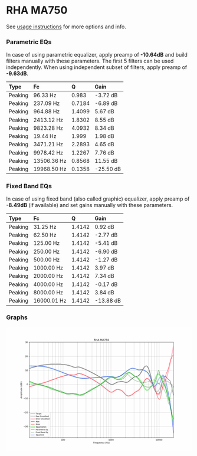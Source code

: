 # RHA MA750
See [usage instructions](https://github.com/jaakkopasanen/AutoEq#usage) for more options and info.

### Parametric EQs
In case of using parametric equalizer, apply preamp of **-10.64dB** and build filters manually
with these parameters. The first 5 filters can be used independently.
When using independent subset of filters, apply preamp of **-9.63dB**.

| Type    | Fc          |      Q | Gain      |
|:--------|:------------|:-------|:----------|
| Peaking | 96.33 Hz    | 0.983  | -3.72 dB  |
| Peaking | 237.09 Hz   | 0.7184 | -6.89 dB  |
| Peaking | 964.88 Hz   | 1.4099 | 5.67 dB   |
| Peaking | 2413.12 Hz  | 1.8302 | 8.55 dB   |
| Peaking | 9823.28 Hz  | 4.0932 | 8.34 dB   |
| Peaking | 19.44 Hz    | 1.999  | 1.98 dB   |
| Peaking | 3471.21 Hz  | 2.2893 | 4.65 dB   |
| Peaking | 9978.42 Hz  | 1.2267 | 7.76 dB   |
| Peaking | 13506.36 Hz | 0.8568 | 11.55 dB  |
| Peaking | 19968.50 Hz | 0.1358 | -25.50 dB |

### Fixed Band EQs
In case of using fixed band (also called graphic) equalizer, apply preamp of **-8.49dB**
(if available) and set gains manually with these parameters.

| Type    | Fc          |      Q | Gain      |
|:--------|:------------|:-------|:----------|
| Peaking | 31.25 Hz    | 1.4142 | 0.92 dB   |
| Peaking | 62.50 Hz    | 1.4142 | -2.77 dB  |
| Peaking | 125.00 Hz   | 1.4142 | -5.41 dB  |
| Peaking | 250.00 Hz   | 1.4142 | -6.90 dB  |
| Peaking | 500.00 Hz   | 1.4142 | -1.27 dB  |
| Peaking | 1000.00 Hz  | 1.4142 | 3.97 dB   |
| Peaking | 2000.00 Hz  | 1.4142 | 7.34 dB   |
| Peaking | 4000.00 Hz  | 1.4142 | -0.17 dB  |
| Peaking | 8000.00 Hz  | 1.4142 | 3.84 dB   |
| Peaking | 16000.01 Hz | 1.4142 | -13.88 dB |

### Graphs
![](./RHA%20MA750.png)